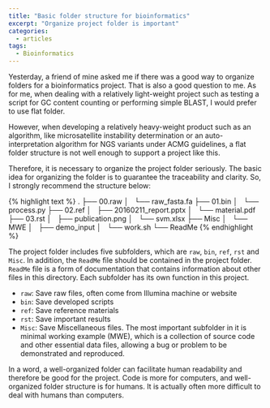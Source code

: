 ```yaml
---
title: "Basic folder structure for bioinformatics"
excerpt: "Organize project folder is important"
categories:
  - articles
tags:
  - Bioinformatics
---
```


Yesterday, a friend of mine asked me if there was a good way to organize folders for a bioinformatics project. That is also a good question to me. As for me, when dealing with a relatively light-weight project such as testing a script for GC content counting or performing simple BLAST, I would prefer to use flat folder. 

However, when developing a relatively heavy-weight product such as an algorithm, like microsatellite instability determination or an auto-interpretation algorithm for NGS variants under ACMG guidelines, a flat folder structure is not well enough to support a project like this. 

Therefore, it is necessary to organize the project folder seriously. The basic idea for organizing the folder is to guarantee the traceability and clarity. So, I strongly recommend the structure below:

{% highlight text %}
.
├── 00.raw
│   └── raw_fasta.fa
├── 01.bin
│   └── process.py
├── 02.ref
│   ├── 20160211_report.pptx
│   └── material.pdf
├── 03.rst
│   ├── publication.png
│   └── svm.xlsx
├── Misc
│   └── MWE
│       ├── demo_input
│       └── work.sh
└── ReadMe
{% endhighlight %}

The project folder includes five subfolders, which are `raw`, `bin`, `ref`, `rst` and `Misc`. In addition, the `ReadMe` file should be contained in the project folder. `ReadMe` file is a form of documentation that contains information about other files in this directory. Each subfolder has its own function in this project.

* `raw`: Save raw files, often come from Illumina machine or website
* `bin`: Save developed scripts
* `ref`: Save reference materials
* `rst`: Save important results
* `Misc`: Save Miscellaneous files. The most important subfolder in it is minimal working example (MWE), which is a collection of source code and other essential data files, allowing a bug or problem to be demonstrated and reproduced.

In a word, a well-organized folder can facilitate human readability and therefore be good for the project. Code is more for computers, and well-organized folder structure is for humans. It is actually often more difficult to deal with humans than computers.

